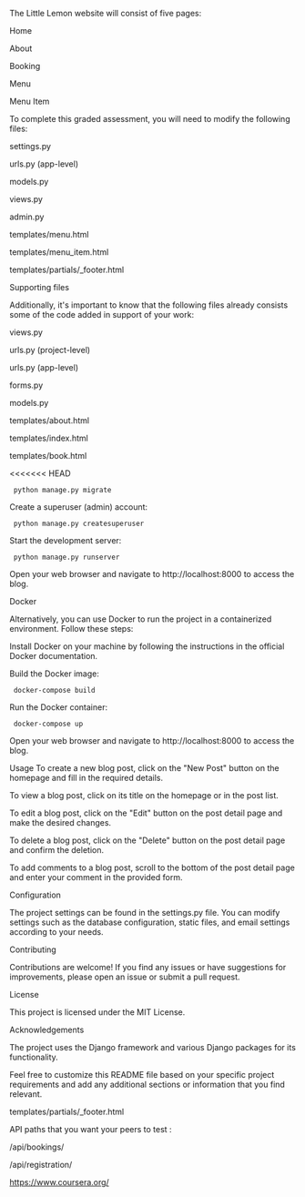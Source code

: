 The Little Lemon website will consist of five pages:

Home

About

Booking

Menu

Menu Item

To complete this graded assessment, you will need to modify the following files:

settings.py

urls.py (app-level)

models.py

views.py

admin.py

templates/menu.html

templates/menu_item.html

templates/partials/_footer.html


Supporting files

Additionally, it's important to know that the following files already consists some of the code added in support of your work:

views.py

urls.py (project-level)

urls.py (app-level)

forms.py

models.py

templates/about.html

templates/index.html

templates/book.html

<<<<<<< HEAD

     python manage.py migrate
Create a superuser (admin) account:


     python manage.py createsuperuser
Start the development server:


     python manage.py runserver
Open your web browser and navigate to http://localhost:8000 to access the blog.

Docker

Alternatively, you can use Docker to run the project in a containerized environment. Follow these steps:

Install Docker on your machine by following the instructions in the official Docker documentation.

Build the Docker image:



     docker-compose build  
Run the Docker container:



     docker-compose up
     
Open your web browser and navigate to http://localhost:8000 to access the blog.

Usage
To create a new blog post, click on the "New Post" button on the homepage and fill in the required details.

To view a blog post, click on its title on the homepage or in the post list.

To edit a blog post, click on the "Edit" button on the post detail page and make the desired changes.

To delete a blog post, click on the "Delete" button on the post detail page and confirm the deletion.

To add comments to a blog post, scroll to the bottom of the post detail page and enter your comment in the provided form.

Configuration

The project settings can be found in the settings.py file. You can modify settings such as the database configuration, static files, and email settings according to your needs.

Contributing

Contributions are welcome! If you find any issues or have suggestions for improvements, please open an issue or submit a pull request.

License

This project is licensed under the MIT License.

Acknowledgements

The project uses the Django framework and various Django packages for its functionality.

Feel free to customize this README file based on your specific project requirements and add any additional sections or information that you find relevant.

templates/partials/_footer.html


API paths that you want your peers to test :

/api/bookings/

/api/registration/

https://www.coursera.org/

